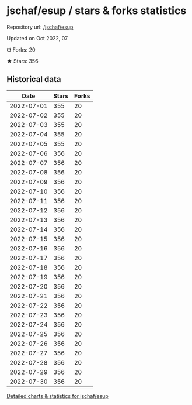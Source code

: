 # jschaf/esup / stars & forks statistics

Repository url: [/jschaf/esup](https://github.com/jschaf/esup)

Updated on Oct 2022, 07

☋ Forks: 20

★ Stars: 356

## Historical data
| Date | Stars | Forks |
|------|-------|-------|
| 2022-07-01 | 355 | 20 | 
| 2022-07-02 | 355 | 20 | 
| 2022-07-03 | 355 | 20 | 
| 2022-07-04 | 355 | 20 | 
| 2022-07-05 | 355 | 20 | 
| 2022-07-06 | 356 | 20 | 
| 2022-07-07 | 356 | 20 | 
| 2022-07-08 | 356 | 20 | 
| 2022-07-09 | 356 | 20 | 
| 2022-07-10 | 356 | 20 | 
| 2022-07-11 | 356 | 20 | 
| 2022-07-12 | 356 | 20 | 
| 2022-07-13 | 356 | 20 | 
| 2022-07-14 | 356 | 20 | 
| 2022-07-15 | 356 | 20 | 
| 2022-07-16 | 356 | 20 | 
| 2022-07-17 | 356 | 20 | 
| 2022-07-18 | 356 | 20 | 
| 2022-07-19 | 356 | 20 | 
| 2022-07-20 | 356 | 20 | 
| 2022-07-21 | 356 | 20 | 
| 2022-07-22 | 356 | 20 | 
| 2022-07-23 | 356 | 20 | 
| 2022-07-24 | 356 | 20 | 
| 2022-07-25 | 356 | 20 | 
| 2022-07-26 | 356 | 20 | 
| 2022-07-27 | 356 | 20 | 
| 2022-07-28 | 356 | 20 | 
| 2022-07-29 | 356 | 20 | 
| 2022-07-30 | 356 | 20 | 


[Detailed charts & statistics for jschaf/esup](https://reviewgithub.com/rep/jschaf/esup)
